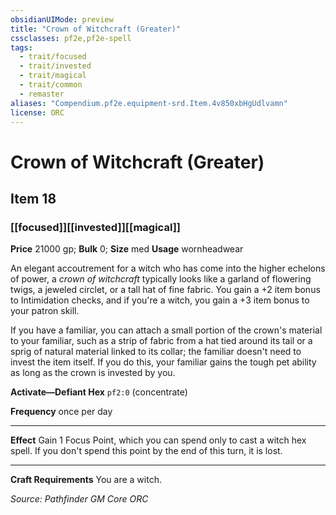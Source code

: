 ```yaml
---
obsidianUIMode: preview
title: "Crown of Witchcraft (Greater)"
cssclasses: pf2e,pf2e-spell
tags:
  - trait/focused
  - trait/invested
  - trait/magical
  - trait/common
  - remaster
aliases: "Compendium.pf2e.equipment-srd.Item.4v850xbHgUdlvamn"
license: ORC
---
```

# Crown of Witchcraft (Greater)
## Item 18
### [[focused]][[invested]][[magical]]


**Price** 21000 gp; 
**Bulk** 0; **Size** med
**Usage** wornheadwear

An elegant accoutrement for a witch who has come into the higher echelons of power, a _crown of witchcraft_ typically looks like a garland of flowering twigs, a jeweled circlet, or a tall hat of fine fabric. You gain a +2 item bonus to Intimidation checks, and if you're a witch, you gain a +3 item bonus to your patron skill.

If you have a familiar, you can attach a small portion of the crown's material to your familiar, such as a strip of fabric from a hat tied around its tail or a sprig of natural material linked to its collar; the familiar doesn't need to invest the item itself. If you do this, your familiar gains the tough pet ability as long as the crown is invested by you.

**Activate—Defiant Hex** `pf2:0` (concentrate)

**Frequency** once per day

* * *

**Effect** Gain 1 Focus Point, which you can spend only to cast a witch hex spell. If you don't spend this point by the end of this turn, it is lost.

* * *

**Craft Requirements** You are a witch.

*Source: Pathfinder GM Core*
*ORC*